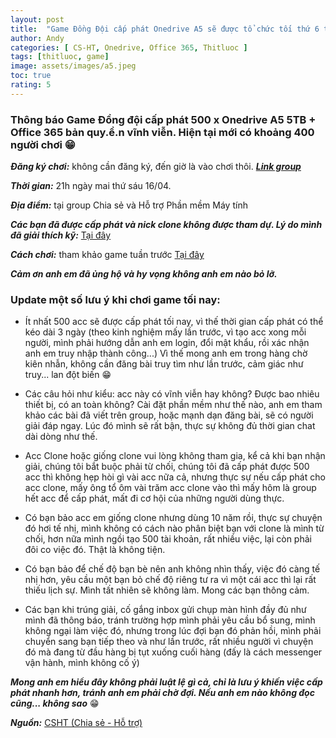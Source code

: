 ```yaml
---
layout: post
title:  "Game Đồng Đội cấp phát Onedrive A5 sẽ được tổ chức tối thứ 6 tuần này 16/04 lúc 21 giờ, anh em cứ cơm nước, tắm rửa xong là mình vào việc thôi. Thông báo này thay giấy mời"
author: Andy
categories: [ CS-HT, Onedrive, Office 365, Thitluoc ]
tags: [thitluoc, game]
image: assets/images/a5.jpeg
toc: true
rating: 5
---
```


### Thông báo Game Đồng đội cấp phát 500 x Onedrive A5 5TB + Office 365 bản quy.ề.n vĩnh viễn. Hiện tại mới có khoảng 400 người chơi 😁

***Đăng ký chơi:*** không cần đăng ký, đến giờ là vào chơi thôi. [***Link group***](https://www.facebook.com/groups/alwayontop/)

***Thời gian:*** 21h ngày mai thứ sáu 16/04.

***Địa điểm:*** tại group Chia sẻ và Hỗ trợ Phần mềm Máy tính

***Các bạn đã được cấp phát và nick clone không được tham dự. Lý do mình đã giải thích kỹ:*** [Tại đây](https://www.facebook.com/groups/Diendanketoanhcm/permalink/1967727620046156)

***Cách chơi:*** tham khảo game tuần trước [Tại đây](https://www.facebook.com/groups/Diendanketoanhcm/permalink/1967727620046156)

***Cảm ơn anh em đã ủng hộ và hy vọng không anh em nào bỏ lỡ.***

### Update một số lưu ý khi chơi game tối nay:

  - Ít nhất 500 acc sẽ được cấp phát tối nay, vì thế thời gian cấp phát có thể kéo dài 3 ngày (theo kinh nghiệm mấy lần trước, vì tạo acc xong mỗi người, mình phải hướng dẫn anh em login, đổi mật khẩu, rồi xác nhận anh em truy nhập thành công...) Vì thế mong anh em trong hàng chờ kiên nhẫn, không cần đăng bài truy tìm như lần trước, cảm giác như truy... lan đột biến 😁

  - Các câu hỏi như kiểu: acc này có vĩnh viễn hay không? Được bao nhiêu thiết bị, có an toàn không? Cài đặt phần mềm như thế nào, anh em tham khảo các bài đã viết trên group, hoặc mạnh dạn đăng bài, sẽ có người giải đáp ngay. Lúc đó mình sẽ rất bận, thực sự không đủ thời gian chat dài dòng như thế.

  - Acc Clone hoặc giống clone vui lòng không tham gia, kể cả khi bạn nhận giải, chúng tôi bắt buộc phải từ chối, chúng tôi đã cấp phát được 500 acc thì không hẹp hòi gì vài acc nữa cả, nhưng thực sự nếu cấp phát cho acc clone, mấy ông tổ ôm vài trăm acc clone vào thì mấy hôm là group hết acc để cấp phát, mất đi cơ hội của những người dùng thực.

  - Có bạn bảo acc em giống clone nhưng dùng 10 năm rồi, thực sự chuyện đó hơi tế nhị, mình không có cách nào phân biệt bạn với clone là mình từ chối, hơn nữa mình ngồi tạo 500 tài khoản, rất nhiều việc, lại còn phải đôi co việc đó. Thật là không tiện.

  - Có bạn bảo để chế độ bạn bè nên anh không nhìn thấy, việc đó càng tế nhị hơn, yêu cầu một bạn bỏ chế độ riêng tư ra vì một cái acc thì lại rất thiếu lịch sự. Mình tất nhiên sẽ không làm. Mong các bạn thông cảm.

  - Các bạn khi trúng giải, cố gắng inbox gửi chụp màn hình đầy đủ như mình đã thông báo, tránh trường hợp mình phải yêu cầu bổ sung, mình không ngại làm việc đó, nhưng trong lúc đợi bạn đó phản hồi, mình phải chuyển sang bạn tiếp theo và như lần trước, rất nhiều người vì chuyện đó mà đang từ đầu hàng bị tụt xuống cuối hàng (đấy là cách messenger vận hành, mình không cố ý)

***Mong anh em hiểu đây không phải luật lệ gì cả, chỉ là lưu ý khiến việc cấp phát nhanh hơn, tránh anh em phải chờ đợi. Nếu anh em nào không đọc cũng... không sao*** 😁

***Nguồn:*** [CSHT (Chia sẻ - Hỗ trợ)](https://www.facebook.com/groups/alwayontop/)
